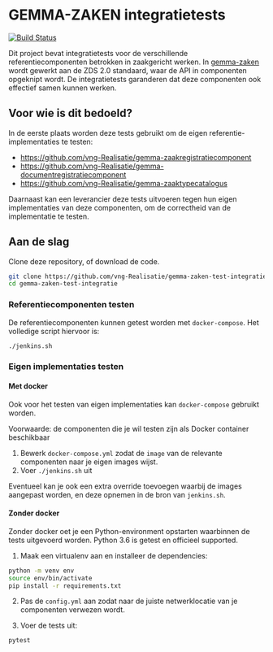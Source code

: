# GEMMA-ZAKEN integratietests

[![Build Status](https://jenkins.nlx.io/buildStatus/icon?job=gemma-zaken-test-integratie-master)](https://jenkins.nlx.io/view/Gemma/job/gemma-zaken-test-integratie-master/)

Dit project bevat integratietests voor de verschillende referentiecomponenten
betrokken in zaakgericht werken. In
[gemma-zaken](https://github.com/vng-Realisatie/gemma-zaken) wordt gewerkt aan
de ZDS 2.0 standaard, waar de API in componenten opgeknipt wordt. De
integratietests garanderen dat deze componenten ook effectief samen kunnen
werken.

## Voor wie is dit bedoeld?

In de eerste plaats worden deze tests gebruikt om de eigen referentie-implementaties
te testen:

* https://github.com/vng-Realisatie/gemma-zaakregistratiecomponent
* https://github.com/vng-Realisatie/gemma-documentregistratiecomponent
* https://github.com/vng-Realisatie/gemma-zaaktypecatalogus

Daarnaast kan een leverancier deze tests uitvoeren tegen hun eigen
implementaties van deze componenten, om de correctheid van de implementatie
te testen.

## Aan de slag

Clone deze repository, of download de code.

```bash
git clone https://github.com/vng-Realisatie/gemma-zaken-test-integratie.git
cd gemma-zaken-test-integratie
```

### Referentiecomponenten testen

De referentiecomponenten kunnen getest worden met `docker-compose`. Het volledige
script hiervoor is:

```bash
./jenkins.sh
```

### Eigen implementaties testen

#### Met docker

Ook voor het testen van eigen implementaties kan `docker-compose` gebruikt
worden.

Voorwaarde: de componenten die je wil testen zijn als Docker container beschikbaar

1. Bewerk `docker-compose.yml` zodat de `image` van de relevante componenten
   naar je eigen images wijst.
2. Voer `./jenkins.sh` uit

Eventueel kan je ook een extra override toevoegen waarbij de images aangepast
worden, en deze opnemen in de bron van `jenkins.sh`.

#### Zonder docker

Zonder docker oet je een Python-environment opstarten waarbinnen de tests
uitgevoerd worden. Python 3.6 is getest en officieel supported.

1. Maak een virtualenv aan en installeer de dependencies:

```bash
python -m venv env
source env/bin/activate
pip install -r requirements.txt
```

2. Pas de `config.yml` aan zodat naar de juiste netwerklocatie van je
   componenten verwezen wordt.

3. Voer de tests uit:

```bash
pytest
```
